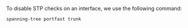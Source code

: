 To disable STP checks on an interface, we use the following command:
```
spanning-tree portfast trunk
```
